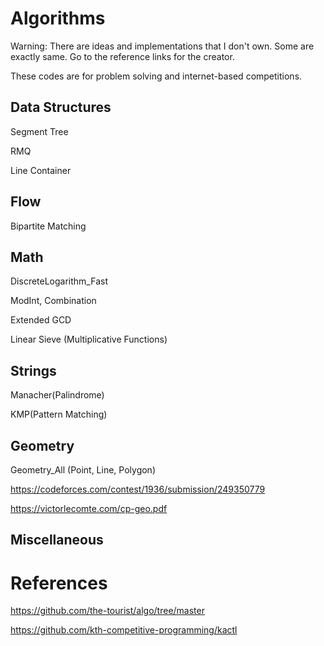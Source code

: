 # Algorithms
Warning: There are ideas and implementations that I don't own. Some are exactly same. Go to the reference links for the creator.

These codes are for problem solving and internet-based competitions.
## Data Structures
Segment Tree

RMQ

Line Container
## Flow
Bipartite Matching
## Math
DiscreteLogarithm_Fast

ModInt, Combination

Extended GCD

Linear Sieve (Multiplicative Functions)
## Strings
Manacher(Palindrome)

KMP(Pattern Matching)
## Geometry
Geometry_All (Point, Line, Polygon)

https://codeforces.com/contest/1936/submission/249350779

https://victorlecomte.com/cp-geo.pdf

## Miscellaneous

# References
https://github.com/the-tourist/algo/tree/master

https://github.com/kth-competitive-programming/kactl
